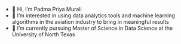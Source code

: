 - 👋 Hi, I’m Padma Priya Murali
- 👀 I’m interested in using data analytics tools and machine learning algorithms in the aviation industry to bring in meaningful results 
- 🌱 I’m currently pursuing Master of Science in Data Science at the University of North Texas



<!---
PriyaMurali16/PriyaMurali16 is a ✨ special ✨ repository because its `README.md` (this file) appears on your GitHub profile.
You can click the Preview link to take a look at your changes.
--->
